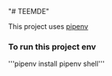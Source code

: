 "# TEEMDE"


This project uses [pipenv](https://github.com/Ihsara/TEEMDE.git)
### To run this project env
'''pipenv install
   pipenv shell'''
